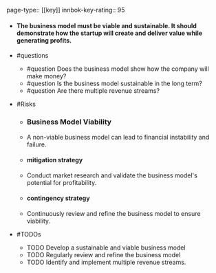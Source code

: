 page-type:: [[key]]
innbok-key-rating:: 95
- #### The business model must be viable and sustainable. It should demonstrate how the startup will create and deliver value while generating profits.
- #questions
  - #question Does the business model show how the company will make money?
  - #question Is the business model sustainable in the long term?
  - #question Are there multiple revenue streams?
- #Risks

  - ### Business Model Viability
  - A non-viable business model can lead to financial instability and failure.
  - #### mitigation strategy
  - Conduct market research and validate the business model's potential for profitability.
  - #### contingency strategy
  - Continuously review and refine the business model to ensure viability.
- #TODOs
  - TODO Develop a sustainable and viable business model
  - TODO  Regularly review and refine the business model
  - TODO  Identify and implement multiple revenue streams.



